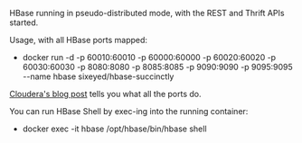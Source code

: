 HBase running in pseudo-distributed mode, with the REST and Thrift APIs started.

Usage, with all HBase ports mapped:

* docker run -d -p 60010:60010 -p 60000:60000 -p 60020:60020 -p 60030:60030 -p 8080:8080 -p 8085:8085 -p 9090:9090 -p 9095:9095 --name hbase sixeyed/hbase-succinctly

[Cloudera's blog post](http://blog.cloudera.com/blog/2013/07/guide-to-using-apache-hbase-ports/) tells you what all the ports do.

You can run HBase Shell by exec-ing into the running container:

* docker exec -it hbase /opt/hbase/bin/hbase shell
